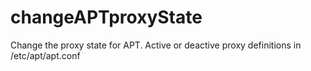 # changeAPTproxyState
Change the proxy state for APT. Active or deactive proxy definitions in /etc/apt/apt.conf
